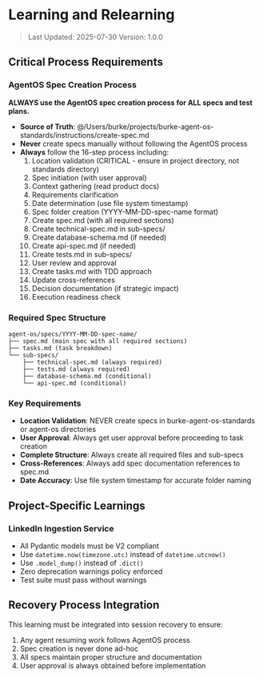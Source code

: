# Learning and Relearning

> Last Updated: 2025-07-30
> Version: 1.0.0

## Critical Process Requirements

### AgentOS Spec Creation Process

**ALWAYS use the AgentOS spec creation process for ALL specs and test plans.**

- **Source of Truth**: @/Users/burke/projects/burke-agent-os-standards/instructions/create-spec.md
- **Never** create specs manually without following the AgentOS process
- **Always** follow the 16-step process including:
  1. Location validation (CRITICAL - ensure in project directory, not standards directory)
  2. Spec initiation (with user approval)
  3. Context gathering (read product docs)
  4. Requirements clarification
  5. Date determination (use file system timestamp)
  6. Spec folder creation (YYYY-MM-DD-spec-name format)
  7. Create spec.md (with all required sections)
  8. Create technical-spec.md in sub-specs/
  9. Create database-schema.md (if needed)
  10. Create api-spec.md (if needed)
  11. Create tests.md in sub-specs/
  12. User review and approval
  13. Create tasks.md with TDD approach
  14. Update cross-references
  15. Decision documentation (if strategic impact)
  16. Execution readiness check

### Required Spec Structure

```
agent-os/specs/YYYY-MM-DD-spec-name/
├── spec.md (main spec with all required sections)
├── tasks.md (task breakdown)
└── sub-specs/
    ├── technical-spec.md (always required)
    ├── tests.md (always required)
    ├── database-schema.md (conditional)
    └── api-spec.md (conditional)
```

### Key Requirements

- **Location Validation**: NEVER create specs in burke-agent-os-standards or agent-os directories
- **User Approval**: Always get user approval before proceeding to task creation
- **Complete Structure**: Always create all required files and sub-specs
- **Cross-References**: Always add spec documentation references to spec.md
- **Date Accuracy**: Use file system timestamp for accurate folder naming

## Project-Specific Learnings

### LinkedIn Ingestion Service

- All Pydantic models must be V2 compliant
- Use `datetime.now(timezone.utc)` instead of `datetime.utcnow()`
- Use `.model_dump()` instead of `.dict()`
- Zero deprecation warnings policy enforced
- Test suite must pass without warnings

## Recovery Process Integration

This learning must be integrated into session recovery to ensure:
1. Any agent resuming work follows AgentOS process
2. Spec creation is never done ad-hoc
3. All specs maintain proper structure and documentation
4. User approval is always obtained before implementation
